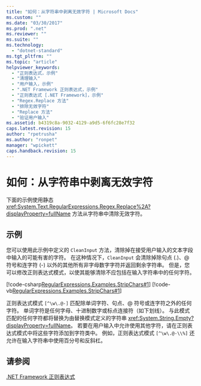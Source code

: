 ```yaml
---
title: "如何：从字符串中剥离无效字符 | Microsoft Docs"
ms.custom: ""
ms.date: "03/30/2017"
ms.prod: ".net"
ms.reviewer: ""
ms.suite: ""
ms.technology: 
  - "dotnet-standard"
ms.tgt_pltfrm: ""
ms.topic: "article"
helpviewer_keywords: 
  - "正则表达式，示例"
  - "清理输入"
  - "用户输入，示例"
  - ".NET Framework 正则表达式，示例"
  - "正则表达式 [.NET Framework]，示例"
  - "Regex.Replace 方法"
  - "排除无效字符"
  - "Replace 方法"
  - "验证用户输入"
ms.assetid: b4319c8a-9032-4129-a9d5-6f6fc28e7f32
caps.latest.revision: 15
author: "rpetrusha"
ms.author: "ronpet"
manager: "wpickett"
caps.handback.revision: 15
---
```

# 如何：从字符串中剥离无效字符
下面的示例使用静态 <xref:System.Text.RegularExpressions.Regex.Replace%2A?displayProperty=fullName> 方法从字符串中清除无效字符。  
  
## 示例  
 您可以使用此示例中定义的 `CleanInput` 方法，清除掉在接受用户输入的文本字段中输入的可能有害的字符。  在这种情况下，`CleanInput` 会清除掉除句点 \(.\)、@ 符号和连字符 \(\-\) 以外的其他所有非字母数字字符并返回剩余字符串。  但是，您可以修改正则表达式模式，以使其能够清除不应包括在输入字符串中的任何字符。  
  
 [!code-csharp[RegularExpressions.Examples.StripChars#1](../../../samples/snippets/csharp/VS_Snippets_CLR/RegularExpressions.Examples.StripChars/cs/Example.cs#1)]
 [!code-vb[RegularExpressions.Examples.StripChars#1](../../../samples/snippets/visualbasic/VS_Snippets_CLR/RegularExpressions.Examples.StripChars/vb/Example.vb#1)]  
  
 正则表达式模式 `[^\w\.@-]` 匹配除单词字符、句点、@ 符号或连字符之外的任何字符。  单词字符是任何字母、十进制数字或标点连接符（如下划线）。  与此模式匹配的任何字符都将替换为由替换模式定义的字符串 <xref:System.String.Empty?displayProperty=fullName>。  若要在用户输入中允许使用其他字符，请在正则表达式模式中将这些字符添加到字符类中。  例如，正则表达式模式 `[^\w\.@-\\%]` 还允许在输入字符串中使用百分号和反斜杠。  
  
## 请参阅  
 [.NET Framework 正则表达式](../../../docs/standard/base-types/regular-expressions.md)